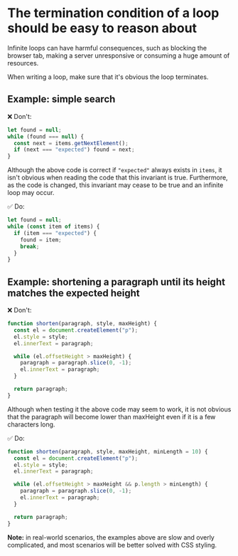 # The termination condition of a loop should be easy to reason about

Infinite loops can have harmful consequences, such as blocking the browser tab,
making a server unresponsive or consuming a huge amount of resources.

When writing a loop, make sure that it's obvious the loop terminates.

## Example: simple search

❌ Don't:

```js
let found = null;
while (found === null) {
  const next = items.getNextElement();
  if (next === "expected") found = next;
}
```

Although the above code is correct if `"expected"` always exists in `items`, it
isn't obvious when reading the code that this invariant is true. Furthermore, as
the code is changed, this invariant may cease to be true and an infinite loop
may occur.

✅ Do:

```js
let found = null;
while (const item of items) {
  if (item === "expected") {
    found = item;
    break;
  }
}
```

## Example: shortening a paragraph until its height matches the expected height

❌ Don't:

```js
function shorten(paragraph, style, maxHeight) {
  const el = document.createElement("p");
  el.style = style;
  el.innerText = paragraph;

  while (el.offsetHeight > maxHeight) {
    paragraph = paragraph.slice(0, -1);
    el.innerText = paragraph;
  }

  return paragraph;
}
```

Although when testing it the above code may seem to work, it is not obvious that
the paragraph will become lower than maxHeight even if it is a few characters
long.

✅ Do:

```js
function shorten(paragraph, style, maxHeight, minLength = 10) {
  const el = document.createElement("p");
  el.style = style;
  el.innerText = paragraph;

  while (el.offsetHeight > maxHeight && p.length > minLength) {
    paragraph = paragraph.slice(0, -1);
    el.innerText = paragraph;
  }

  return paragraph;
}
```

**Note:** in real-world scenarios, the examples above are slow and overly
complicated, and most scenarios will be better solved with CSS styling.

